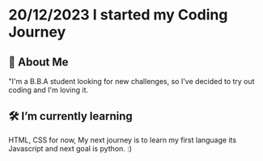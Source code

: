 
# 20/12/2023 I started my Coding Journey




## 🚀 About Me
"I'm a B.B.A student looking for new challenges, so I've decided to try out coding and I'm loving it. 

## 🛠 I’m currently learning
HTML, CSS for now, My next journey is to learn my first language 
its Javascript and next goal is python. :)


